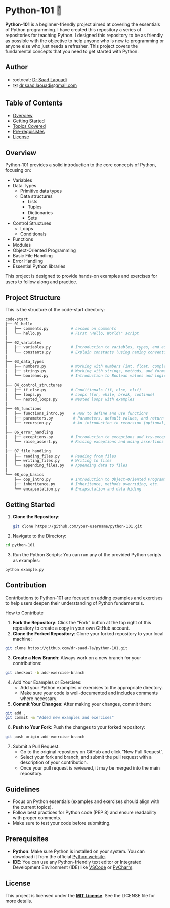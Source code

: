# Python-101 🐍

**Python-101** is a beginner-friendly project aimed at covering the essentials of Python programming. I have created this repository a series of repositories for teaching Python. I designed this repository to be as friendly as possible with the objective to help anyone who is new to programming or anyone else who just needs a refresher. This project covers the fundamental concepts that you need to get started with Python.

## Author
- :octocat: [Dr Saad Laouadi](https://github.com/dr-saad-la)
- ✉️ [dr.saad.laouadi@gmail.com](mailto:dr.saad.laouadi@gmail.com)

## Table of Contents

- [Overview](#overview)
- [Getting Started](#getting-started)
- [Topics Covered](#contribution)
- [Pre-requisistes](#prerequisites)
- [License](#license)

## Overview

Python-101 provides a solid introduction to the core concepts of Python, focusing on:
- Variables
- Data Types
	- Primitive data types
	- Data structures
		- Lists
		- Tuples
		- Dictionaries
		- Sets
- Control Structures
	- Loops
	- Conditionals
- Functions
- Modules
- Object-Oriented Programming
- Basic File Handling
- Error Handling
- Essential Python libraries

This project is designed to provide hands-on examples and exercises for users to follow along and practice.

## Project Structure

This is the structure of the code-start directory: 

```bash
code-start
├── 01_hello
│   ├── comments.py          # Lesson on comments
│   └── hello.py             # First "Hello, World!" script
│
├── 02_variables
│   ├── variables.py         # Introduction to variables, types, and assignment
│   └── constants.py         # Explain constants (using naming conventions in Python)
│
├── 03_data_types
│   ├── numbers.py           # Working with numbers (int, float, complex)
│   ├── strings.py           # Working with strings, methods, and formatting
│   └── booleans.py          # Introduction to Boolean values and logic
│
├── 04_control_structures
│   ├── if_else.py           # Conditionals (if, else, elif)
│   ├── loops.py             # Loops (for, while, break, continue)
│   └── nested_loops.py      # Nested loops with examples
│
├── 05_functions
│   ├── functions_intro.py    # How to define and use functions
│   ├── parameters.py         # Parameters, default values, and return values
│   └── recursion.py          # An introduction to recursion (optional, for later stages)
│
├── 06_error_handling
│   ├── exceptions.py        # Introduction to exceptions and try-except blocks
│   └── raise_assert.py      # Raising exceptions and using assertions
│
├── 07_file_handling
│   ├── reading_files.py     # Reading from files
│   ├── writing_files.py     # Writing to files
│   └── appending_files.py   # Appending data to files
│
└── 08_oop_basics
    ├── oop_intro.py         # Introduction to Object-Oriented Programming (classes, objects)
    ├── inheritance.py       # Inheritance, methods overriding, etc.
    └── encapsulation.py     # Encapsulation and data hiding
```


## Getting Started

1. **Clone the Repository**:
   ```bash
   git clone https://github.com/your-username/python-101.git
   ```
2.	Navigate to the Directory:
   ```bash
   cd python-101
   ```
3.	Run the Python Scripts: You can run any of the provided Python scripts as examples:
   ```bash
   python example.py
   ```


## Contribution

Contributions to Python-101 are focused on adding examples and exercises to help users deepen their understanding of Python fundamentals.

How to Contribute

  1. **Fork the Repository**: Click the “Fork” button at the top right of this repository to create a copy in your own GitHub account.
  2. **Clone the Forked Repository**: Clone your forked repository to your local machine:

  ```sh
  git clone https://github.com/dr-saad-la/python-101.git
  ```

  3. **Create a New Branch**: Always work on a new branch for your contributions:

  ```bash
  git checkout -b add-exercise-branch
  ```
  4. Add Your Examples or Exercises:
		- Add your Python examples or exercises to the appropriate directory.
		- Make sure your code is well-documented and includes comments where necessary.
  5. **Commit Your Changes**: After making your changes, commit them:
  
  ```bash
  git add .
  git commit -m "Added new examples and exercises"
  ```
  
  6. **Push to Your Fork**: Push the changes to your forked repository:

  ```sh
  git push origin add-exercise-branch
  ```
  
  7. Submit a Pull Request:
		- Go to the original repository on GitHub and click “New Pull Request”.
		- Select your fork and branch, and submit the pull request with a description of your contribution.
		- Once your pull request is reviewed, it may be merged into the main repository.

## Guidelines

- Focus on Python essentials (examples and exercises should align with the current topics).
- Follow best practices for Python code (PEP 8) and ensure readability with proper comments.
- Make sure to test your code before submitting.

## Prerequisites

- **Python**: Make sure Python is installed on your system. You can download it from the official [Python website](https://www.python.org/).
- **IDE**: You can use any Python-friendly text editor or Integrated Development Environment (IDE) like [VSCode](https://code.visualstudio.com/) or [PyCharm](https://www.jetbrains.com/pycharm/).

## License

This project is licensed under the **[MIT License](./LICENSE)**. See the LICENSE file for more details.

